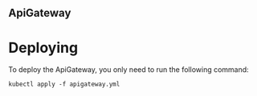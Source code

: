 ApiGateway
-----

# Deploying

To deploy the ApiGateway, you only need to run the following command:

```
kubectl apply -f apigateway.yml
```

